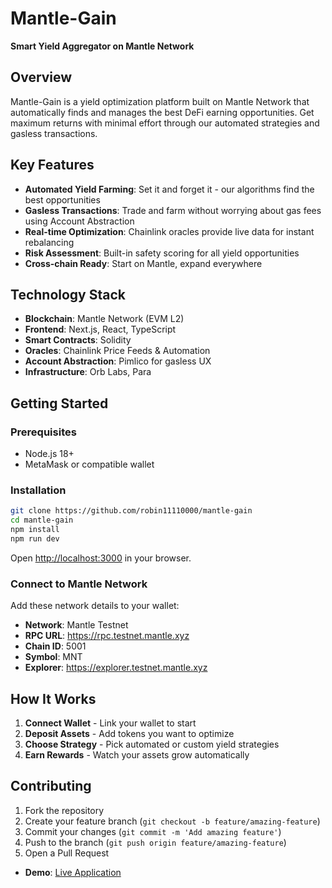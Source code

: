 # Mantle-Gain

**Smart Yield Aggregator on Mantle Network**

## Overview

Mantle-Gain is a yield optimization platform built on Mantle Network that automatically finds and manages the best DeFi earning opportunities. Get maximum returns with minimal effort through our automated strategies and gasless transactions.

## Key Features

- **Automated Yield Farming**: Set it and forget it - our algorithms find the best opportunities
- **Gasless Transactions**: Trade and farm without worrying about gas fees using Account Abstraction
- **Real-time Optimization**: Chainlink oracles provide live data for instant rebalancing
- **Risk Assessment**: Built-in safety scoring for all yield opportunities
- **Cross-chain Ready**: Start on Mantle, expand everywhere

## Technology Stack

- **Blockchain**: Mantle Network (EVM L2)
- **Frontend**: Next.js, React, TypeScript
- **Smart Contracts**: Solidity
- **Oracles**: Chainlink Price Feeds & Automation
- **Account Abstraction**: Pimlico for gasless UX
- **Infrastructure**: Orb Labs, Para

## Getting Started

### Prerequisites
- Node.js 18+
- MetaMask or compatible wallet

### Installation

```bash
git clone https://github.com/robin11110000/mantle-gain
cd mantle-gain
npm install
npm run dev
```

Open [http://localhost:3000](http://localhost:3000) in your browser.

### Connect to Mantle Network

Add these network details to your wallet:
- **Network**: Mantle Testnet
- **RPC URL**: https://rpc.testnet.mantle.xyz
- **Chain ID**: 5001
- **Symbol**: MNT
- **Explorer**: https://explorer.testnet.mantle.xyz

## How It Works

1. **Connect Wallet** - Link your wallet to start
2. **Deposit Assets** - Add tokens you want to optimize
3. **Choose Strategy** - Pick automated or custom yield strategies
4. **Earn Rewards** - Watch your assets grow automatically

## Contributing

1. Fork the repository
2. Create your feature branch (`git checkout -b feature/amazing-feature`)
3. Commit your changes (`git commit -m 'Add amazing feature'`)
4. Push to the branch (`git push origin feature/amazing-feature`)
5. Open a Pull Request


- **Demo**: [Live Application](https://youtu.be/oqmRcWBEAMc)
